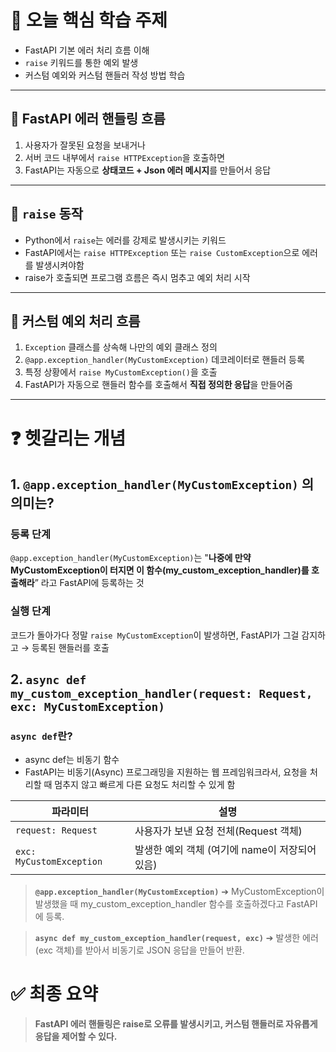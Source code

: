 # 🎯 오늘 핵심 학습 주제

- FastAPI 기본 에러 처리 흐름 이해
- `raise` 키워드를 통한 예외 발생
- 커스텀 예외와 커스텀 핸들러 작성 방법 학습

---

## 📌 FastAPI 에러 핸들링 흐름

1. 사용자가 잘못된 요청을 보내거나
2. 서버 코드 내부에서 `raise HTTPException`을 호출하면
3. FastAPI는 자동으로 **상태코드 + Json 에러 메시지**를 만들어서 응답

---

## 📌 `raise` 동작

- Python에서 `raise`는 에러를 강제로 발생시키는 키워드
- FastAPI에서는 `raise HTTPException` 또는 `raise CustomException`으로 에러를 발생시켜야함
- raise가 호출되면 프로그램 흐름은 즉시 멈추고 예외 처리 시작

---

## 📌 커스텀 예외 처리 흐름

1. `Exception` 클래스를 상속해 나만의 예외 클래스 정의
2. `@app.exception_handler(MyCustomException)` 데코레이터로 핸들러 등록
3. 특정 상황에서 `raise MyCustomException()`을 호출
4. FastAPI가 자동으로 핸들러 함수를 호출해서 **직접 정의한 응답**을 만들어줌


---
# ❓ 헷갈리는 개념

## 1. `@app.exception_handler(MyCustomException)` 의 의미는?

### 등록 단계

`@app.exception_handler(MyCustomException)`는 "**나중에 만약 MyCustomException이 터지면 이 함수(my_custom_exception_handler)를 호출해라**” 라고 FastAPI에 등록하는 것

### 실행 단계

코드가 돌아가다 정말 `raise MyCustomException`이 발생하면, FastAPI가 그걸 감지하고 → 등록된 핸들러를 호출

## 2. `async def my_custom_exception_handler(request: Request, exc: MyCustomException)`

### `async def`란?

- async def는 비동기 함수
- FastAPI는 비동기(Async) 프로그래밍을 지원하는 웹 프레임워크라서, 요청을 처리할 때 멈추지 않고 빠르게 다른 요청도 처리할 수 있게 함

| 파라미터 | 설명 |
| --- | --- |
| `request: Request` | 사용자가 보낸 요청 전체(Request 객체) |
| `exc: MyCustomException` | 발생한 예외 객체 (여기에 name이 저장되어 있음) |

> **`@app.exception_handler(MyCustomException)`**
➔ MyCustomException이 발생했을 때 my_custom_exception_handler 함수를 호출하겠다고 FastAPI에 등록.
> 

> **`async def my_custom_exception_handler(request, exc)`**
➔ 발생한 에러(exc 객체)를 받아서 비동기로 JSON 응답을 만들어 반환.
>

# ✅ 최종 요약

> **FastAPI 에러 핸들링은 raise로 오류를 발생시키고, 커스텀 핸들러로 자유롭게 응답을 제어할 수 있다.**
>